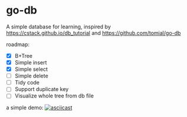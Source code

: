 # go-db
A simple database for learning, inspired by https://cstack.github.io/db_tutorial and https://github.com/tomial/go-db

roadmap:
- [x] B+Tree
- [x] Simple insert
- [x] Simple select
- [ ] Simple delete
- [ ] Tidy code
- [ ] Support duplicate key
- [ ] Visualize whole tree from db file

a simple demo:
[![asciicast](https://asciinema.org/a/TqbyTRn7GHBOSFKxDPcyJZhf0.svg)](https://asciinema.org/a/TqbyTRn7GHBOSFKxDPcyJZhf0)
